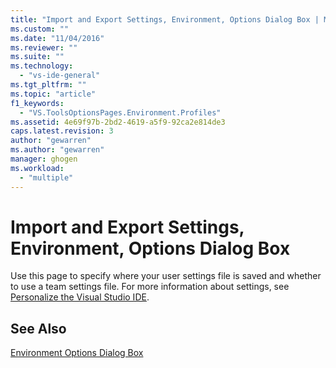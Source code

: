```yaml
---
title: "Import and Export Settings, Environment, Options Dialog Box | Microsoft Docs"
ms.custom: ""
ms.date: "11/04/2016"
ms.reviewer: ""
ms.suite: ""
ms.technology: 
  - "vs-ide-general"
ms.tgt_pltfrm: ""
ms.topic: "article"
f1_keywords: 
  - "VS.ToolsOptionsPages.Environment.Profiles"
ms.assetid: 4e69f97b-2bd2-4619-a5f9-92ca2e814de3
caps.latest.revision: 3
author: "gewarren"
ms.author: "gewarren"
manager: ghogen
ms.workload: 
  - "multiple"
---
```

# Import and Export Settings, Environment, Options Dialog Box
Use this page to specify where your user settings file is saved and whether to use a team settings file. For more information about settings, see [Personalize the Visual Studio IDE](../../ide/personalizing-the-visual-studio-ide.md).  
  
## See Also  
 [Environment Options Dialog Box](../../ide/reference/environment-options-dialog-box.md)